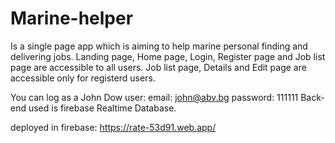 # Marine-helper
Is a single page app which is aiming to help marine personal finding and delivering jobs.
Landing page, Home page, Login, Register page and Job list page are accessible to all users.
Job list page, Details and Edit page are accessible only for registerd users.

You can log as a John Dow user:
email: john@abv.bg
password: 111111
Back-end used is firebase Realtime Database.



deployed in firebase:
https://rate-53d91.web.app/
